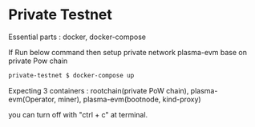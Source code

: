 # Private Testnet

Essential parts : docker, docker-compose

If Run below command then setup private network plasma-evm base on private Pow chain

```bash
private-testnet $ docker-compose up
```

Expecting 3 containers : rootchain(private PoW chain), plasma-evm(Operator, miner), plasma-evm(bootnode, kind-proxy)

you can turn off with "ctrl + c" at terminal.